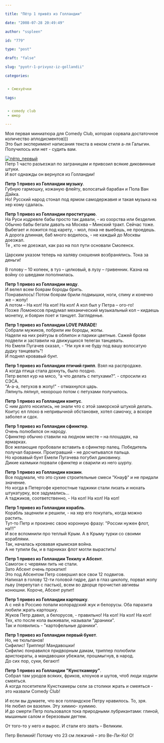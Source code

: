 ```yaml
---

title: "Пётр 1 привёз из Голландии"

date: "2008-07-28 20:49:49"

author: "sspleen"

id: "779"

type: "post"

draft: "false"

slug: "pyotr-1-privyoz-iz-gollandii"

categories:


 - Смехуёчки

tags:


 - comedy club
 - юмор

---
```

Моя первая миниатюра для Comedy Club, которая сорвала достаточное количество аплодисментов)))  
Это был эксперимент написания текста в неком стиля а-ля Галыгин.  
Получилось или нет - судить вам.  

[![](/uploads/2012/05/пётр_первый.jpg "пётр_первый")](/2008/07/pyotr-1-privyoz-iz-gollandii/pyotr_pervyj/)  
Петр 1 часто разъезжал по заграницам и привозил всякие диковинные штуки.  
И вот однажды он вернулся из Голландии!

  
**Петр 1 привез из Голландии музыку**.  
Губную гармошку, кожаную флейту, волосатый барабан и Пола Ван Дайка.  
Но! Русский народ стонал под ярмом самодержавия и такая музыка на хер кому сдалась.  
  
**Петр 1 привез из Голландии проституцию**.  
На Руси издревле бабы просто так давали, - из озорства или безделия. Обычно бабы бегали давать на Москва – Минский тракт. Сейчас тоже.  
Выбегает и ложится под карету, - мол, пока не выебешь, не проедешь. А дорога длинная, баб много водилось, - не каждый до Москвы доезжал.  
Те , кто не доезжал, как раз на пол пути основали Смоленск.  
  
Царским указом теперь на халяву сношения возбранялись. Тока за деньги!  
  
В голову – 10 копеек, в туз – целковый, в лузу – гривенник. Казна на войну со шведами пополнилась.  
  
**Петр 1 привез из Голландии моду**.  
И велел всем боярам бороды брить.  
Понравилось! Потом боярам брили подмышки, ноги, спину и конечно же – жопу!  
А потом – На кол! На кол! На кол! А кол был у Петра – ого-го!  
Позже Ломоносов придумал механический музыкальный кол – кидаешь монетку, и боярин поет и танцует. Загляденье.  
  
**Петр 1 привез из Голландии LOVE PARADE**!  
Собрали мужиков, побрили им бороды, жопы.  
Надели на них рейтузы в облипон и парики цветные. Сажей брови подвели и заставили на движущихся телегах танцевать.  
Но Емеля Пугачев сказал, - “Ни хуя я не буду под вашу волосатую дудку танцевать”!  
И поднял кровавый бунт.  
  
**Петр 1 привез из Голландии птичий грипп**. Взял на распродаже.  
А когда птица стала дохнуть, было поздно.  
Петр велел кур на мясо, “а что делать с петухами?”. - спросили из СЭСА.  
"А-а-а, петухов в жопу!" - отмахнулся царь.  
Ляпнуть ляпнул, нехорошо потом с петухами получилось.  
  
**Петр 1 привез из Голландии коитус**.  
С ним долго носились, не знали что с этой заморской штукой делать.  
Коитус ел плохо в непривычной обстановке, хотел самочку, а вскоре заболел и сдох.  
  
**Петр 1 привез из Голландии сфинктер**.  
Очень полюбился он народу.  
Сфинктер обычно ставили на людном месте – на площадях, на ярмарках.  
Все желающие пробовали вставить в сфинктер палец. Победитель получал баранки. Проигравший - не досчитывался пальца.  
Но кровавый бунт Емели Пугачева погубил диковинку.  
Дикие калмыки порвали сфинктер и сварили из него шурпу.  
  
**Петр 1 привез из Голландии кокаин**.  
Все подумали, что это сухие строительные смеси "Кнауф" и не придали значение.  
Но когда в Петергофе крепостные таджики стали лизать и нюхать штукатурку, все задумались...  
А таджиков, соответственно, - На кол! На кол! На кол!  
  
**Петр 1 привез из Голландии корабль**.  
Корабль заценили и решили, - на хер его покупать, когда можно растить.  
Тут-то Петр и произнес свою коронную фразу: "России нужен флот, на!!!"  
И все вспомнили про теплый Крым. А в Крыму турки со своими кораблями.  
Так, началась кровавая крымская война.  
А не тупили бы, и в парниках флот могли вырастить!  
  
**Петр 1 привез из Голландии Текилу и Абсент**.  
Самогон с червями пить не стали.  
Зато Абсент очень прокатил!  
Это под Абсентом Петр совершил все свои 12 подвигов.  
Напихал в голову 12-ти головой гидре, дал в глаз циклопу, порвал жопу льву (перепутал с пастью), всем во дворце прочистил авгиевы конюшни. Короче, Абсент рулит!  
  
**Петр 1 привез из Голландии картошку**.  
А с ней в Россию попали колорадский жук и белорусы. Оба паразита любили жрать картошку.  
Жуков Петр давил, а белорусов, - правильно! На кол! На кол! На кол!  
Тех, кто после кола выживали, называли "драники".  
Так и появились - "картофельные драники".  
  
**Петр 1 привез из Голландии первый букет**.  
Но, не тюльпанов!  
Сифилис! Триппер! Мандавошки!  
Сифилис понравился придворным дамам, триппер полюбили аристократы, а мандавошки убежали, прошмыгнув, в народ.  
До сих пор, суки, бегают!  
  
**Петр 1 привез из Голландии "Кунсткамеру"**.  
Собрал там уродов всяких, фриков, клоунов и шутов, чтоб люди ходили смеяться.  
А когда посетители Кунсткамеры сели за столики жрать и смеяться - это назвали Comedy Club!  
  
И если вы думаете, что все голландское Петру нравилось. То, зря.  
Не любил он вазелин. Эту химию- хуимию.  
И до смерти Петр пользовался тока природными лубрикантами: глиной, мышиным салом и березовым дегтем.  
  
От того-то у него и вырос. И стали его звать – Великим.  
  
Петр Великий! Потому что 23 см лежачий – это Ве-Ли-Ко! О!